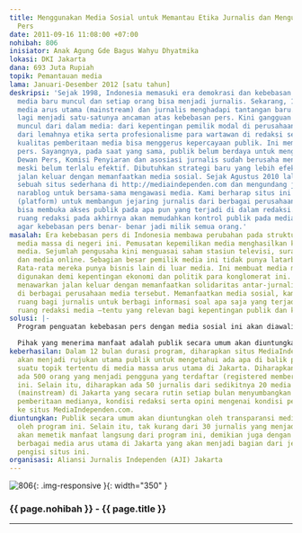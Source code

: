 ```yaml
---
title: Menggunakan Media Sosial untuk Memantau Etika Jurnalis dan Menguatkan Kebebasan
  Pers
date: 2011-09-16 11:08:00 +07:00
nohibah: 806
inisiator: Anak Agung Gde Bagus Wahyu Dhyatmika
lokasi: DKI Jakarta
dana: 693 Juta Rupiah
topik: Pemantauan media
lama: Januari-Desember 2012 [satu tahun]
deskripsi: 'Sejak 1998, Indonesia memasuki era demokrasi dan kebebasan pers. Banyak
  media baru muncul dan setiap orang bisa menjadi jurnalis. Sekarang, 13 tahun kemudian,
  media arus utama (mainstream) dan jurnalis menghadapi tantangan baru. Negara tidak
  lagi menjadi satu-satunya ancaman atas kebebasan pers. Kini gangguan justru banyak
  muncul dari dalam media: dari kepentingan pemilik modal di perusahaan media serta
  dari lemahnya etika serta profesionalisme para wartawan di redaksi sendiri. Buruknya
  kualitas pemberitaan media bisa menggerus kepercayaan publik. Ini membahayakan kebebasan
  pers. Sayangnya, pada saat yang sama, publik belum berdaya untuk mengawasi media.
  Dewan Pers, Komisi Penyiaran dan asosiasi jurnalis sudah berusaha menjadi penyeimbang,
  meski belum terlalu efektif. Dibutuhkan strategi baru yang lebih efektif. Kami menawarkan
  jalan keluar dengan memanfaatkan media sosial. Sejak Agustus 2010 lalu, kami membangun
  sebuah situs sederhana di http://mediaindependen.com dan mengundang jurnalis dan
  narablog untuk bersama-sama mengawasi media. Kami berharap situs ini bisa jadi dasar
  (platform) untuk membangun jejaring jurnalis dari berbagai perusahaan media, yang
  bisa membuka akses publik pada apa pun yang terjadi di dalam redaksi. Transparansi
  ruang redaksi pada akhirnya akan memudahkan kontrol publik pada media. Ini penting
  agar kebebasan pers benar- benar jadi milik semua orang.'
masalah: Era kebebasan pers di Indonesia membawa perubahan pada struktur kepemilikan
  media massa di negeri ini. Pemusatan kepemilikan media menghasilkan konglomerasi
  media. Sejumlah pengusaha kini menguasai saham stasiun televisi, suratkabar, radio
  dan media online. Sebagian besar pemilik media ini tidak punya latarbelakang jurnalistik.
  Rata-rata mereka punya bisnis lain di luar media. Ini membuat media massa rawan
  digunakan demi kepentingan ekonomi dan politik para konglomerat ini. MediaIndependen.com
  menawarkan jalan keluar dengan memanfaatkan solidaritas antar-jurnalis yang bekerja
  di berbagai perusahaan media tersebut. Memanfaatkan media sosial, kami menyediakan
  ruang bagi jurnalis untuk berbagi informasi soal apa saja yang terjadi di dalam
  ruang redaksi media –tentu yang relevan bagi kepentingan publik dan kebebasan pers.
solusi: |-
  Program penguatan kebebasan pers dengan media sosial ini akan diawali dengan penyelenggaraan pelatihan media online untuk jurnalis. Dalam pelatihan itu, jurnalis akan menyerap keterampilan dan pengetahuan soal media online dan bagaimana menggunakannya secara efektif untuk menjaga kebebasan pers. Tim MediaIndependen.com sendiri adalah alumni dari pelatihan serupa di Radio Nederland Training Center, pada Mei 2010 lalu. Jurnalis peserta pelatihan diproyeksikan menjadi bagian dari tim MediaIndependen.com yang akan secara kontinyu mengisi konten dari situs berita ini. Para jurnalis ini juga diharapkan menarik koleganya sesama jurnalis dari perusahaan media lain, sehingga diharapkan secara bertahap, situs ini memiliki kontributor dari semua perusahaan media arus utama di Jakarta. Jejaring jurnalis inilah yang bakal menjadi tulang punggung situs ini dalam membuka akses public pada ruang-ruang redaksi media.

  Pihak yang menerima manfaat adalah publik secara umum akan diuntungkan oleh transparansi media yang didorong oleh program ini. Selain itu, tak kurang dari 30 jurnalis yang menjadi peserta pelatihan akan memetik manfaat langsung dari program ini, demikian juga dengan para jurnalis berbagai media arus utama di Jakarta yang akan menjadi bagian dari jejaring jurnalis pengisi situs ini.
keberhasilan: Dalam 12 bulan durasi program, diharapkan situs MediaIndependen.com
  akan menjadi rujukan utama publik untuk mengetahui ada apa di balik pemberitaan
  suatu topik tertentu di media massa arus utama di Jakarta. Diharapkan setidaknya
  ada 500 orang yang menjadi pengguna yang terdaftar (registered member) dari situs
  ini. Selain itu, diharapkan ada 50 jurnalis dari sedikitnya 20 media arus utama
  (mainstream) di Jakarta yang secara rutin setiap bulan menyumbangkan artikel mengenai
  pemberitaan medianya, kondisi redaksi serta opini mengenai kondisi pers pada umumnya
  ke situs MediaIndependen.com.
diuntungkan: Publik secara umum akan diuntungkan oleh transparansi media yang didorong
  oleh program ini. Selain itu, tak kurang dari 30 jurnalis yang menjadi peserta pelatihan
  akan memetik manfaat langsung dari program ini, demikian juga dengan para jurnalis
  berbagai media arus utama di Jakarta yang akan menjadi bagian dari jejaring jurnalis
  pengisi situs ini.
organisasi: Aliansi Jurnalis Independen (AJI) Jakarta
---
```


![806](/static/img/hibahcmb/806.png){: .img-responsive }{: width="350" }

### {{ page.nohibah }} - {{ page.title }}

---
